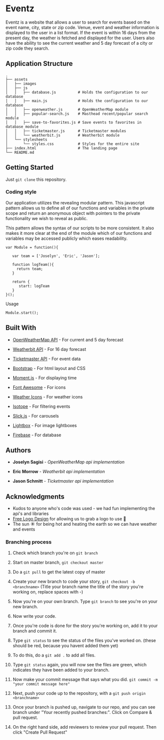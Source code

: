 # Eventz

Eventz is a website that allows a user to search for events based on the event name, city, state or zip code. Venue, event and weather information is displayed to the user in a list format. If the event is within 16 days from the present day, the weather is fetched and displayed for the user. Users also have the ability to see the current weather and 5 day forecast of a city or zip code they search.


## Application Structure
    .
    ├── assets
    │   ├── images
    │   ├── js
    │   │   ├── database.js          # Holds the configuration to our database
    │   │   ├── main.js              # Holds the configuration to our database
    │   │   ├── openweather.js       # OpenWeatherMap module
    │   │   ├── popular-search.js    # Masthead recent/popular search module
    │   │   ├── save-to-favorites.js # Save events to favorites in database module
    │   │   ├── ticketmaster.js      # Ticketmaster modules
    │   │   └── weatherbit.js        # Weatherbit module
    │   └── stylesheets
    │       └── styles.css           # Styles for the entire site
    ├── index.html                   # The landing page
    └── README.md



## Getting Started

Just `git clone` this repository.


### Coding style

Our application utilizes the revealing modular pattern. This javascript pattern allows us to define all of our functions and variables in the private scope and return an anonymous object with pointers to the private functionality we wish to reveal as public.

This pattern allows the syntax of our scripts to be more consistent. It also makes it more clear at the end of the module which of our functions and variables may be accessed publicly which eases readability.

```
var Module = function(){

   var team = ['Joselyn', 'Eric', 'Jason'];

   function logTeam(){
     return team;
   }

   return {
      start: logTeam
   }
}();
```

Usage
```
Module.start();
```


## Built With

* [OpenWeatherMap API](https://openweathermap.org/api) - For current and 5 day forecast

* [Weatherbit API](https://www.weatherbit.io/api/weather-forecast-16-day) - For 16 day forecast

* [Ticketmaster API](https://developer.ticketmaster.com/products-and-docs/) - For event data

* [Bootstrap](https://getbootstrap.com/) - For html layout and CSS

* [Moment.js](https://momentjs.com/) - For displaying time

* [Font Awesome](https://fontawesome.com/) - For icons

* [Weather Icons](http://erikflowers.github.io/weather-icons/) - For weather icons

* [Isotope](https://isotope.metafizzy.co/) - For filtering events

* [Slick.js](http://kenwheeler.github.io/slick/) - For carousels

* [Lightbox](http://lokeshdhakar.com/projects/lightbox2/) - For image lightboxes

* [Firebase](https://firebase.google.com/) - For database


## Authors

* **Joselyn Sagisi** - *OpenWeatherMap api implementation*

* **Eric Morrow** - *Weatherbit api implementation*

* **Jason Schmitt** - *Ticketmaster api implementation*


## Acknowledgments

* Kudos to anyone who's code was used - we had fun implementing the api's and libraries
* [Free Logo Design](https://www.freelogodesign.org/) for allowing us to grab a logo to use :raised_hands:
* The sun :sunny: for being hot and heating the earth so we can have weather and events





### Branching process


1. Check which branch you're on `git branch`

2. Start on master branch, `git checkout master`

3. Do a `git pull` to get the latest copy of master

4. Create your new branch to code your story, `git checkout -b <branchname>` (Title your branch name the title of the story you're working on, replace spaces with -)

5. Now you're on your own branch. Type `git branch` to see you're on your new branch.

6. Now write your code.

7. Once you're code is done for the story you're working on, add it to your branch and commit it.

8. Type `git status` to see the status of the files you've worked on. (these should be red, because you havent added them yet)

9. To do this, do a `git add .` to add all files.

10. Type `git status` again, you will now see the files are green, which indicates they have been added to your branch.

11. Now make your commit message that says what you did. `git commit -m "your commit message here"`

12. Next, push your code up to the repository, with a `git push origin <branchname>`

13. Once your branch is pushed up, navigate to our repo, and you can see branch under "Your recently pushed branches:". Click on Compare & pull request.

14. On the right hand side, add reviewers to review your pull request. Then click "Create Pull Request"